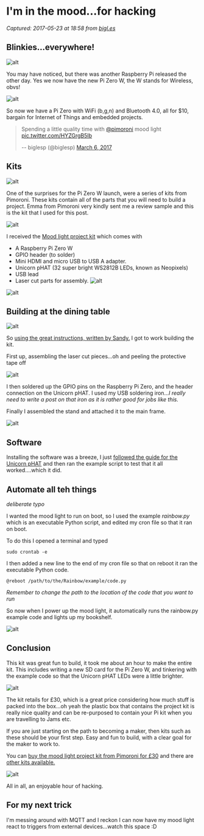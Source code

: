 # I'm in the mood...for hacking

_Captured: 2017-05-23 at 18:58 from [bigl.es](http://bigl.es/im-in-the-mood-for-hacking/)_

## Blinkies...everywhere!

![alt](https://farm1.staticflickr.com/721/33261096186_f741d06a36_z_d.jpg)

You may have noticed, but there was another Raspberry Pi released the other day. Yes we now have the new Pi Zero W, the W stands for Wireless, obvs!

![alt](https://farm3.staticflickr.com/2856/32458916044_0667a01117_z_d.jpg)

So now we have a Pi Zero with WiFi (b,g,n) and Bluetooth 4.0, all for $10, bargain for Internet of Things and embedded projects.

> Spending a little quality time with [@pimoroni](https://twitter.com/pimoroni) mood light [pic.twitter.com/HYZGrgB5Ib](https://t.co/HYZGrgB5Ib)
> 
> -- biglesp (@biglesp) [March 6, 2017](https://twitter.com/biglesp/status/838797894744432640)

## Kits

![alt](https://farm1.staticflickr.com/724/33302427505_1e92852396_o_d.png)

One of the surprises for the Pi Zero W launch, were a series of kits from Pimoroni. These kits contain all of the parts that you will need to build a project. Emma from Pimoroni very kindly sent me a review sample and this is the kit that I used for this post.

![alt](https://farm4.staticflickr.com/3831/33146322682_d3eed2e7c2_z_d.jpg)

I received the [Mood light project kit](https://shop.pimoroni.com/products/mood-light-pi-zero-w-project-kit) which comes with

  * A Raspberry Pi Zero W
  * GPIO header (to solder)
  * Mini HDMI and micro USB to USB A adapter.
  * Unicorn pHAT (32 super bright WS2812B LEDs, known as Neopixels)
  * USB lead
  * Laser cut parts for assembly.
![alt](https://farm4.staticflickr.com/3842/33146336072_4e62c369b4_z_d.jpg)

![alt](https://farm4.staticflickr.com/3924/33146343312_83fceb5f7f_z_d.jpg)

## Building at the dining table

![alt](https://farm1.staticflickr.com/693/33173848301_6e9bc5bf39_z_d.jpg)

So [using the great instructions, written by Sandy.](https://learn.pimoroni.com/tutorial/sandyj/assembling-mood-light) I got to work building the kit.

First up, assembling the laser cut pieces...oh and peeling the protective tape off

![alt](https://farm4.staticflickr.com/3675/33261063336_80ab2acc3e_z_d.jpg)

I then soldered up the GPIO pins on the Raspberry Pi Zero, and the header connection on the Unicorn pHAT. I used my USB soldering iron..._I really need to write a post on that iron as it is rather good for jobs like this._

Finally I assembled the stand and attached it to the main frame.

![alt](https://farm4.staticflickr.com/3734/33261085166_f9da5bd635_z_d.jpg)

## Software

Installing the software was a breeze, I just [followed the guide for the Unicorn pHAT](https://github.com/pimoroni/unicorn-hat) and then ran the example script to test that it all worked....which it did.

## Automate all teh things

_deliberate typo_

I wanted the mood light to run on boot, so I used the example _rainbow.py_ which is an executable Python script, and edited my cron file so that it ran on boot.

To do this I opened a terminal and typed
    
    
    sudo crontab -e  
    

I then added a new line to the end of my cron file so that on reboot it ran the executable Python code.
    
    
    @reboot /path/to/the/Rainbow/example/code.py
    

_Remember to change the path to the location of the code that you want to run_

So now when I power up the mood light, it automatically runs the rainbow.py example code and lights up my bookshelf.

![alt](https://farm4.staticflickr.com/3833/33173830161_7c8c008ddf_z_d.jpg)

## Conclusion

This kit was great fun to build, it took me about an hour to make the entire kit. This includes writing a new SD card for the Pi Zero W, and tinkering with the example code so that the Unicorn pHAT LEDs were a little brighter.

![alt](https://farm3.staticflickr.com/2902/32459764604_568a852b6c_z_d.jpg)

The kit retails for £30, which is a great price considering how much stuff is packed into the box...oh yeah the plastic box that contains the project kit is really nice quality and can be re-purposed to contain your Pi kit when you are travelling to Jams etc.

If you are just starting on the path to becoming a maker, then kits such as these should be your first step. Easy and fun to build, with a clear goal for the maker to work to.

You can [buy the mood light project kit from Pimoroni for £30](https://shop.pimoroni.com/products/mood-light-pi-zero-w-project-kit) and there are [other kits available.](https://shop.pimoroni.com/collections/raspberry-pi-zero)

![alt](https://farm3.staticflickr.com/2916/32920012990_9e525dce61_z_d.jpg)

All in all, an enjoyable hour of hacking.

## For my next trick

I'm messing around with MQTT and I reckon I can now have my mood light react to triggers from external devices...watch this space :D
